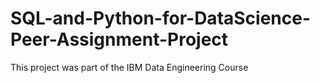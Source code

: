 # SQL-and-Python-for-DataScience-Peer-Assignment-Project
This project was part of the IBM Data Engineering Course
